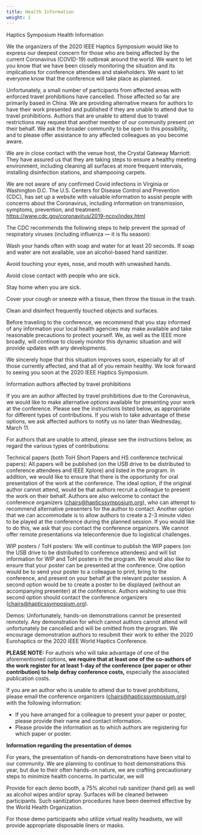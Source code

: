 ```yaml
---
title: Health Information
weight: 1
---
```

Haptics Symposium Health Information



We the organizers of the 2020 IEEE Haptics Symposium would like to express our deepest concern for those who are being affected by the current Coronavirus (COVID-19) outbreak around the world.  We want to let you know that we have been closely monitoring the situation and its implications for conference attendees and stakeholders.  We want to let everyone know that the conference will take place as planned. 



Unfortunately, a small number of participants from affected areas with enforced travel prohibitions have cancelled.  Those affected so far are primarily based in China.  We are providing alternative means for authors to have their work presented and published if they are unable to attend due to travel prohibitions.  Authors that are unable to attend due to travel restrictions may request that another member of our community present on their behalf.  We ask the broader community to be open to this possibility, and to please offer assistance to any affected colleagues as you become aware.



We are in close contact with the venue host, the Crystal Gateway Marriott. They have assured us that they are taking steps to ensure a healthy meeting environment, including cleaning all surfaces at more frequent intervals, installing disinfection stations, and shampooing carpets.



We are not aware of any confirmed Covid infections in Virginia or Washington D.C. The U.S. Centers for Disease Control and Prevention (CDC), has set up a website with valuable information to assist people with concerns about the Coronavirus, including information on transmission, symptoms, prevention, and treatment: https://www.cdc.gov/coronavirus/2019-ncov/index.html 

The CDC recommends the following steps to help prevent the spread of respiratory viruses (including influenza — it is flu season):

Wash your hands often with soap and water for at least 20 seconds. If soap and water are not available, use an alcohol-based hand sanitizer.

Avoid touching your eyes, nose, and mouth with unwashed hands.

Avoid close contact with people who are sick.

Stay home when you are sick.

Cover your cough or sneeze with a tissue, then throw the tissue in the trash.

Clean and disinfect frequently touched objects and surfaces.

Before traveling to the conference, we recommend that you stay informed of any information your local health agencies may make available and take reasonable precautions to protect yourself.    We, as well as the IEEE more broadly, will continue to closely monitor this dynamic situation and will provide updates with any developments.

We sincerely hope that this situation improves soon, especially for all of those currently affected, and that all of you remain healthy. We look forward to seeing you soon at the 2020 IEEE Haptics Symposium.



Information authors affected by travel prohibitions



If you are an author affected by travel prohibitions due to the Coronavirus, we would like to make alternative options available for presenting your work at the conference.  Please see the instructions listed below, as appropriate for different types of contributions.  If you wish to take advantage of these options, we ask affected authors to notify us no later than Wednesday, March 11. 



For authors that are unable to attend, please see the instructions below, as regard the various types of contributions:



Technical papers (both ToH Short Papers and HS conference technical papers): All papers will be published (on the USB drive to be distributed to conference attendees and IEEE Xplore) and listed in the program.  In addition, we would like to ensure that there is the opportunity for oral presentation of the work at the conference.  The ideal option, if the original author cannot attend, would be that authors recruit a colleague to present the work on their behalf.  Authors are also welcome to contact the conference organizers (chairs@hapticssymposium.org), who can attempt to recommend alternative presenters for the author to contact.  Another option that we can accommodate is to allow authors to create a 2-3 minute video to be played at the conference during the planned session.  If you would like to do this, we ask that you contact the conference organizers.  We cannot offer remote presentations via teleconference due to logistical challenges.



WIP posters / ToH posters: We will continue to publish the WIP papers (on the USB drive to be distributed to conference attendees) and will list information for WIP and ToH posters in the program.  We would also like to ensure that your poster can be presented at the conference.  One option would be to send your poster to a colleague to print, bring to the conference, and present on your behalf at the relevant poster session.  A second option would be to create a poster to be displayed (without an accompanying presenter) at the conference.  Authors wishing to use this second option should contact the conference organizers (chairs@hapticssymposium.org).



Demos: Unfortunately, hands-on demonstrations cannot be presented remotely.  Any demonstration for which cannot authors cannot attend will unfortunately be cancelled and will be omitted from the program.  We encourage demonstration authors to resubmit their work to either the 2020 Eurohaptics or the 2020 IEEE World Haptics Conference.



**PLEASE NOTE:** For authors who will take advantage of one of the aforementioned options, **we require that at least one of the co-authors of the work register for at least 1-day of the conference (per paper or other contribution) to help defray conference costs,** especially the associated publication costs. 

If you are an author who is unable to attend due to travel prohibitions, please email the conference organizers (chairs@hapticssymposium.org) with the following information:

* If you have arranged for a colleague to present your paper or poster, please provide their name and contact information.
* Please provide the information as to which authors are registering for which paper or poster.

**Information regarding the presentation of demos**

For years, the presentation of hands-on demonstrations have been vital to our community.  We are planning to continue to host demonstrations this year, but due to their often hands-on nature, we are crafting precautionary steps to minimize health concerns.  In particular, we will 

Provide for each demo booth, a 75% alcohol rub sanitizer (hand gel) as well as alcohol wipes and/or spray.  Surfaces will be cleaned between participants.  Such sanitization procedures have been deemed effective by the World Health Organization.

For those demo participants who utilize virtual reality headsets, we will provide appropriate disposable liners or masks.

